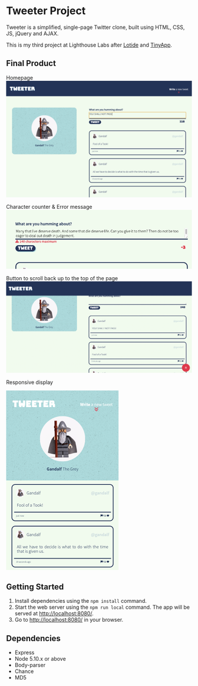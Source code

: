 # Tweeter Project

Tweeter is a simplified, single-page Twitter clone, built using HTML, CSS, JS, jQuery and AJAX.

This is my third project at Lighthouse Labs after [Lotide](https://github.com/sylvielcq/lotide) and [TinyApp](https://github.com/sylvielcq/tinyapp).

## Final Product

Homepage
!["Tweets page"](https://github.com/sylvielcq/tweeter/blob/master/docs/tweeter-tweets.png?raw=true)

Character counter & Error message
!["Error message and character counter"](https://github.com/sylvielcq/tweeter/blob/master/docs/tweeter-error.png?raw=true)

Button to scroll back up to the top of the page
!["Scroll up button"](https://github.com/sylvielcq/tweeter/blob/master/docs/tweeter-scroll-up.png?raw=true)

Responsive display

!["Responsive display"](https://github.com/sylvielcq/tweeter/blob/master/docs/tweeter-mobile.png?raw=true)

## Getting Started

1. Install dependencies using the `npm install` command.
2. Start the web server using the `npm run local` command. The app will be served at <http://localhost:8080/>.
3. Go to <http://localhost:8080/> in your browser.

## Dependencies

- Express
- Node 5.10.x or above
- Body-parser
- Chance
- MD5
